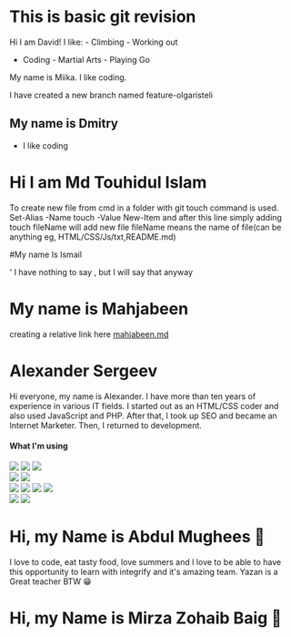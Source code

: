 # This is basic git revision

Hi I am David!
I like: - Climbing - Working out

- Coding - Martial Arts - Playing Go

My name is Miika.
I like coding.

I have created a new branch named feature-olgaristeli

## My name is Dmitry

- I like coding

# Hi I am Md Touhidul Islam

To create new file from cmd in a folder with git touch command is used.
Set-Alias -Name touch -Value New-Item
and after this line simply adding touch fileName will add new file
fileName means the name of file(can be anything eg, HTML/CSS/Js/txt,README.md)

#My name Is Ismail

' I have nothing to say , but I will say that anyway

# My name is Mahjabeen

creating a relative link here
[mahjabeen.md](https://github.com/Integrify-Finland/fs14-github/blob/main/mahjabeen.md)

# Alexander Sergeev

Hi everyone, my name is Alexander. I have more than ten years of experience in various IT fields. I started out as an HTML/CSS coder and also used JavaScript and PHP. After that, I took up SEO and became an Internet Marketer. Then, I returned to development.

#### What I'm using

<div>
  <img src="https://img.shields.io/badge/html5-e34f26?style=for-the-badge&logo=html5&labelColor=e34f26&logoColor=white"> <img src="https://img.shields.io/badge/css3-1572b6?style=for-the-badge&logo=css3&labelColor=1572b6&logoColor=white"> <img src="https://img.shields.io/badge/sass-cc6699?style=for-the-badge&logo=sass&labelColor=cc6699&logoColor=white">
</div>
<div>
<img src="https://img.shields.io/badge/javascript-f7df1e?style=for-the-badge&logo=javascript&labelColor=f7df1e&logoColor=black"> <img src="https://img.shields.io/badge/typescript-3178c6?style=for-the-badge&logo=typescript&labelColor=3178c6&logoColor=white">
</div>
<div>
<img src="https://img.shields.io/badge/React-45b8d8?style=for-the-badge&logo=react&labelColor=45b8d8&logoColor=white"> <img src="https://img.shields.io/badge/Redux-764abc?style=for-the-badge&logo=redux&labelColor=764abc&logoColor=white"> <img src="https://img.shields.io/badge/next.js-000000?style=for-the-badge&logo=nextdotjs&logoColor=white"> <img src="https://img.shields.io/badge/-React%20Query-FF4154?style=for-the-badge&logo=react%20query&logoColor=white"> <!--<img src="https://img.shields.io/badge/ReduxSaga-999999?style=for-the-badge&logo=redux-saga&labelColor=999999&logoColor=white">-->
</div>
<div>
<img src="https://img.shields.io/badge/Nodejs-339933?style=for-the-badge&logo=node.js&labelColor=339933&logoColor=white">
<img src="https://img.shields.io/badge/Express.js-000000?style=for-the-badge&logo=express&logoColor=white">
</div>

# Hi, my Name is Abdul Mughees 👋

I love to code, eat tasty food, love summers and I love to be able to have this opportunity to learn with integrify and it's amazing team.
Yazan is a Great teacher BTW 😁

# Hi, my Name is Mirza Zohaib Baig 👋
